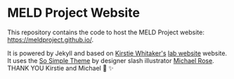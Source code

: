 # MELD Project Website

This repository contains the code to host the MELD Project website: https://meldproject.github.io/.

It is powered by Jekyll and based on [Kirstie Whitaker's](https://github.com/kirstiejane) [lab website](https://whitakerlab.github.io/) website. It uses the [So Simple Theme](http://mmistakes.github.io/so-simple-theme) by designer slash illustrator [Michael Rose](http://mademistakes.com). THANK YOU Kirstie and Michael :tada: :sparkles:
